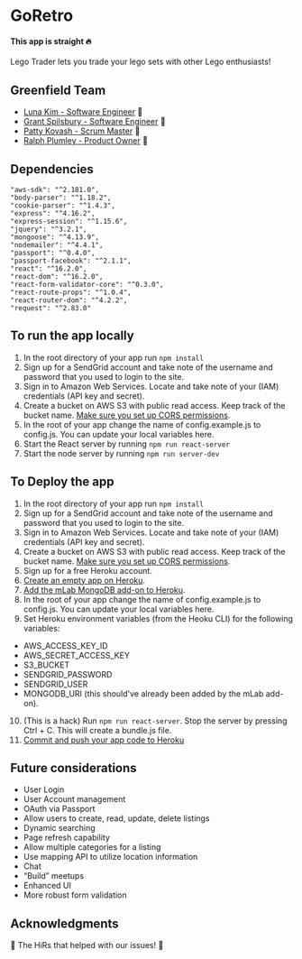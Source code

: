 # GoRetro #

#### This app is straight :fire: ####
Lego Trader lets you trade your lego sets with other Lego enthusiasts!

## Greenfield Team 
* [Luna Kim - Software Engineer](https://github.com/lunakim96) :star2: 
* [Grant Spilsbury - Software Engineer](https://github.com/grantspilsbury) :star2: 
* [Patty Kovash - Scrum Master](https://github.com/PattyKovash) :star2: 
* [Ralph Plumley - Product Owner](https://github.com/ralphplumley) :star2: 

## Dependencies
    "aws-sdk": "^2.181.0",
    "body-parser": "^1.18.2",
    "cookie-parser": "^1.4.3",
    "express": "^4.16.2",
    "express-session": "^1.15.6",
    "jquery": "^3.2.1",
    "mongoose": "^4.13.9",
    "nodemailer": "^4.4.1",
    "passport": "^0.4.0",
    "passport-facebook": "^2.1.1",
    "react": "^16.2.0",
    "react-dom": "^16.2.0",
    "react-form-validator-core": "^0.3.0",
    "react-route-props": "^1.0.4",
    "react-router-dom": "^4.2.2",
    "request": "^2.83.0"

## To run the app locally
1. In the root directory of your app run ```npm install```
2. Sign up for a SendGrid account and take note of the username and password that you used to login to the site.
3. Sign in to Amazon Web Services. Locate and take note of your (IAM) credentials (API key and secret).
4. Create a bucket on AWS S3 with public read access. Keep track of the bucket name. [Make sure you set up CORS permissions](https://devcenter.heroku.com/articles/s3-upload-node).
5. In the root of your app change the name of config.example.js to config.js. You can update your local variables here.
6. Start the React server by running ```npm run react-server```
7. Start the node server by running ```npm run server-dev```

## To Deploy the app
1. In the root directory of your app run ```npm install```
2. Sign up for a SendGrid account and take note of the username and password that you used to login to the site.
3. Sign in to Amazon Web Services. Locate and take note of your (IAM) credentials (API key and secret).
4. Create a bucket on AWS S3 with public read access. Keep track of the bucket name. [Make sure you set up CORS permissions](https://devcenter.heroku.com/articles/s3-upload-node).
5. Sign up for a free Heroku account.
6. [Create an empty app on Heroku](https://devcenter.heroku.com/articles/deploying-nodejs).
7. [Add the mLab MongoDB add-on to Heroku](https://elements.heroku.com/addons/mongolab).
8. In the root of your app change the name of config.example.js to config.js. You can update your local variables here.
9. Set Heroku environment variables (from the Heoku CLI) for the following variables:
- AWS_ACCESS_KEY_ID
- AWS_SECRET_ACCESS_KEY
- S3_BUCKET
- SENDGRID_PASSWORD
- SENDGRID_USER
- MONGODB_URI (this should've already been added by the mLab add-on).
10. (This is a hack) Run ```npm run react-server```. Stop the server by pressing Ctrl + C. This will create a bundle.js file.
11. [Commit and push your app code to Heroku](https://devcenter.heroku.com/articles/deploying-nodejs)

## Future considerations
* User Login
* User Account management
* OAuth via Passport
* Allow users to create, read, update, delete listings
* Dynamic searching
* Page refresh capability
* Allow multiple categories for a listing
* Use mapping API to utilize location information
* Chat
* “Build” meetups
* Enhanced UI
* More robust form validation

##  Acknowledgments
:clap: The HiRs that helped with our issues! :clap:
